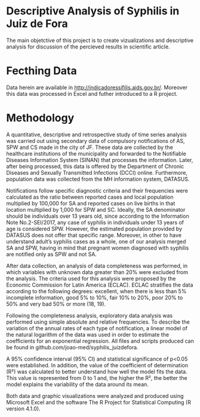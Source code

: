 # Descriptive Analysis of Syphilis in Juiz de Fora

The main objetctive of this project is to create vizualizations and descriptive analysis for discussion of the percieved results in scientific article.

# Fecthing Data

Data herein are available in http://indicadoressifilis.aids.gov.br/. Moreover this data was processed in Excel and futher introduced to a R project.

# Methodology

A quantitative, descriptive and retrospective study of time series analysis was carried out using secondary data of compulsory notifications of AS, SPW and CS made in the city of JF. These data are collected by the healthcare institutions of the municipality and forwarded to the Notifiable Diseases Information System (SINAN) that processes the information. Later, after being processed, this data is offered by the Department of Chronic Diseases and Sexually Transmitted Infections (DCCI) online. Furthermore, population data was collected from the MH information system, DATASUS.

Notifications follow specific diagnostic criteria and their frequencies were calculated as the ratio between reported cases and local population multiplied by 100,000 for SA and reported cases on live births in that location multiplied by 1,000 for SPW and SC. Ideally, the SA denominator should be individuals over 13 years old, since according to the Information Note No.2-SEI/2017, any case of syphilis in individuals under 13 years of age is considered SPW. However, the estimated population provided by DATASUS does not offer that specific range. Moreover, in other to have understand adult’s syphilis cases as a whole, one of our analysis merged SA and SPW, having in mind that pregnant women diagnosed with syphilis are notified only as SPW and not SA.

After data collection, an analysis of data completeness was performed, in which variables with unknown data greater than 20% were excluded from the analysis. The criteria used for this analysis were proposed by the Economic Commission for Latin America (ECLAC). ECLAC stratifies the data according to the following degrees: excellent, when there is less than 5% incomplete information, good 5% to 10%, fair 10% to 20%, poor 20% to 50% and very bad 50% or more (18, 19).

Following the completeness analysis, exploratory data analysis was performed using simple absolute and relative frequencies. To describe the variation of the annual rates of each type of notification, a linear model of the natural logarithm of the data was used in order to estimate the coefficients for an exponential regression. All files and scripts produced can be found in github.com/joao-med/syphilis_juizdefora.

A 95% confidence interval (95% CI) and statistical significance of p<0.05 were established. In addition, the value of the coefficient of determination (R²) was calculated to better understand how well the model fits the data. This value is represented from 0 to 1 and, the higher the R², the better the model explains the variability of the data around its mean.

Both data and graphic visualizations were analyzed and produced using Microsoft Excel and the software The R Project for Statistical Computing (R version 4.1.0).


